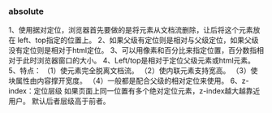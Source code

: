 ### absolute

1、使用据对定位，浏览器首先要做的是将元素从文档流删除，让后将这个元素放在 left、top指定的位置上。
2、如果父级有定位则是相对与父级定位，如果父级没有定位则是相对于html定位。
3、可以用像素和百分比来指定位置，百分数指相对于此时浏览器窗口的大小。
4、Left/top是相对于定位父级元素或html元素。
5、特点：
（1）使元素完全脱离文档流。
（2）使内联元素支持宽高。
（3）使块属性由内容撑开宽度。
（4）一般都是配合父级的相对定位来使用。
6、z-index：定位层级
如果页面上同一位置有多个绝对定位元素，z-index越大越靠近用户。
默认后者层级高于前者。